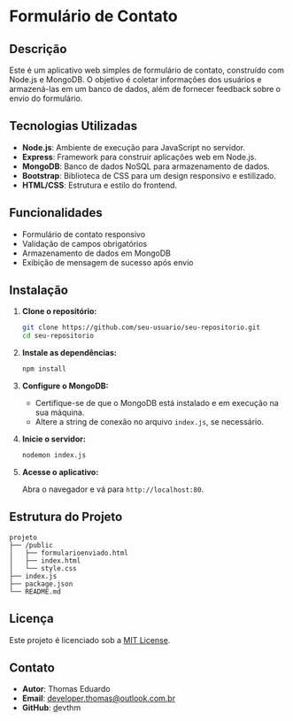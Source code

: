 # Formulário de Contato



## Descrição

Este é um aplicativo web simples de formulário de contato, construído com Node.js e MongoDB. O objetivo é coletar informações dos usuários e armazená-las em um banco de dados, além de fornecer feedback sobre o envio do formulário.

## Tecnologias Utilizadas

- **Node.js**: Ambiente de execução para JavaScript no servidor.
- **Express**: Framework para construir aplicações web em Node.js.
- **MongoDB**: Banco de dados NoSQL para armazenamento de dados.
- **Bootstrap**: Biblioteca de CSS para um design responsivo e estilizado.
- **HTML/CSS**: Estrutura e estilo do frontend.

## Funcionalidades

- Formulário de contato responsivo
- Validação de campos obrigatórios
- Armazenamento de dados em MongoDB
- Exibição de mensagem de sucesso após envio

## Instalação

1. **Clone o repositório:**

   ```bash
   git clone https://github.com/seu-usuario/seu-repositorio.git
   cd seu-repositorio
   ```
2. **Instale as dependências:**

   ```bash
   npm install
   ```
3. **Configure o MongoDB:**

   - Certifique-se de que o MongoDB está instalado e em execução na sua máquina.
   - Altere a string de conexão no arquivo `index.js`, se necessário.
4. **Inicie o servidor:**

   ```bash
   nodemon index.js
   ```
5. **Acesse o aplicativo:**

   Abra o navegador e vá para `http://localhost:80`.

## Estrutura do Projeto

```
projeto
├── /public
│   ├── formularioenviado.html
│   ├── index.html
│   └── style.css
├── index.js
├── package.json
└── README.md
```

## Licença

Este projeto é licenciado sob a [MIT License](LICENSE).

## Contato

- **Autor**: Thomas Eduardo
- **Email**: developer.thomas@outlook.com.br
- **GitHub**: [d](https://github.com/seu-usuario)evthm
